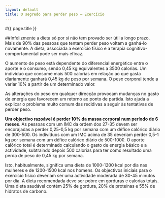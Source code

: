 ```yaml
---
layout: default
title: O segredo para perder peso – Exercício
---
```


#{{ page.title }}

##Infelizmente a dieta só por si não tem provado ser útil a longo prazo. Mais de 90% das pessoas que tentam perder peso voltam a ganhá-lo novamente. A dieta, associada a exercício físico e a terapia cognitivo-comportamental pode ser mais eficaz.

O aumento de peso está dependente do diferencial energético entre o aporte e o consumo, sendo 0,45 kg equivalentes a 3500 calorias. Um indivíduo que consome mais 500 calorias em relação ao que gasta diariamente ganhará 0,45 kg de peso por semana. O peso corporal tende a variar 10% a partir de um determinado valor.

As alterações do peso em qualquer direcção provocam mudanças no gasto de energia que favorecem um retorno ao ponto de partida. Isto ajuda a explicar o problema muito comum das recidivas a seguir às tentativas de perder peso.

__Um objectivo razoável é perder 10% da massa corporal num período de 6 meses__. As pessoas com um IMC da ordem dos 27-35 devem ser encorajadas a perder 0,25-0,5 kg por semana com um défice calórico diário de 300-500. Os indivíduos com um IMC acima de 35 deveriam perder 0,5-1 kg por semana com um défice calórico diário de 500-1000. O aporte calórico total é determinado calculando o gasto de energia básico e a actividade, subtraindo depois 500 calorias para ter como resultado uma perda de peso de 0,45 kg por semana.

Isto, habitualmente, significa uma dieta de 1000-1200 kcal por dia nas mulheres e de 1200-1500 kcal nos homens. Os objectivos iniciais para o exercício físico deveriam ser uma actividade moderada de 30-45 minutos por dia. A dieta recomendada deve ser pobre em gorduras e calorias totais.
Uma dieta saudável contém 25% de gordura, 20% de proteínas e 55% de hidratos de carbono.